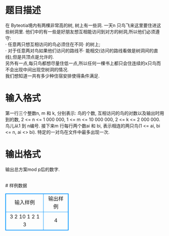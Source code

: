 # 

 
 # 题目描述 
<p>
在 Byteotia境内有两棵非常高的树, 树上有一些洞. 一天n 只鸟飞来这里要住进这些树洞里. 他们中的有一些是好朋友想互相能访问到对方的树洞,所以他们必须遵守: <br>·	任意两只想互相访问的鸟必须住在不同·	的树上; <br>·	对于任意两对鸟如果他们访问的路线不·	能相交(访问的路线看做是树洞间的直线),但是共顶点是允许的. <br>另外有一点,每只鸟都想尽量住低一点,所以任何一棵书上都只会住连续的x只鸟而不会出现中间出现空树洞的情况. <br>我们想知道一共有多少种住宿安排使得条件满足. <br></p> 

 
 # 输入格式 
<p>
第一行三个整数n, m 和 k, 分别表示: 鸟的个数, 互相访问的鸟的对数以及输出时用到的数, 2 <= n <= 1 000 000, 1 <= m <= 10 000 000, 2 <= k <= 2 000 000. 鸟儿从1 到 n编号. 接下来m 行每行两个数ai 和 bi, 表示相连的两只鸟(1 <= ai, bi <= n,  ai <> bi). 特定的一对鸟在文件中最多出现一次. <br></p> 

 
 # 输出格式 
<p>
输出总方案mod p后的数字. <br><br></p> 
# 样例数据
<style>
        table,table tr th, table tr td { border:1px solid #0094ff; }
        table { width: 200px; min-height: 25px; line-height: 25px; text-align: center; border-collapse: collapse;}   
    </style>
<table>
	<tr>
		<td>输入样例</td>
		<td>输出样例</td>
	</tr>
<tr><td>3 2 10
1 2
1 3
</td><td>4</td></tr></table>
